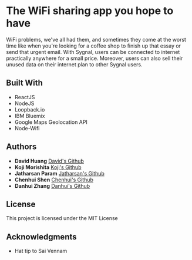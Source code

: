 # The WiFi sharing app you hope to have

WiFi problems, we've all had them, and sometimes they come at the worst time like when you're looking for a coffee shop to finish up that essay or send that urgent email. With Sygnal, users can be connected to internet practically anywhere for a small price. Moreover, users can also sell their unused data on their internet plan to other Sygnal users.

## Built With

* ReactJS
* NodeJS
* Loopback.io
* IBM Bluemix
* Google Maps Geolocation API
* Node-Wifi


## Authors

* **David Huang** [David's Github](https://github.com/nopawnintended)
* **Koji Morishita** [Koji's Github](https://github.com/koji0412)
* **Jatharsan Param** [Jatharsan's Github](https://github.com/jatparam)
* **Chenhui Shen** [Chenhui's Github](https://github.com/shen-chenhui)
* **Danhui Zhang** [Danhui's Github](https://github.com/danhuiZ)


## License

This project is licensed under the MIT License

## Acknowledgments

* Hat tip to Sai Vennam
